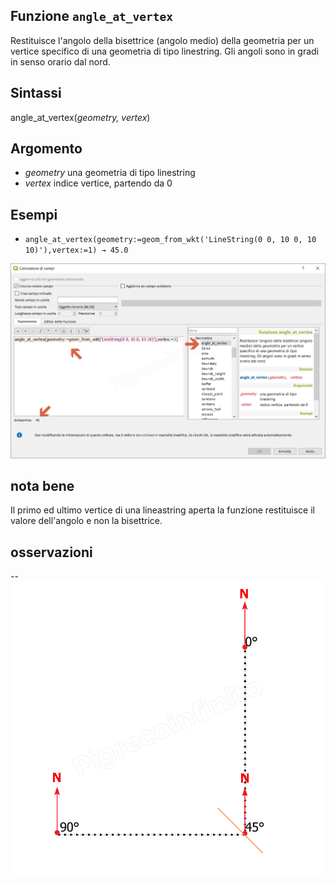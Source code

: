## Funzione `angle_at_vertex`

Restituisce l'angolo della bisettrice (angolo medio) della geometria per un vertice specifico di una geometria di tipo linestring. Gli angoli sono in gradi in senso orario dal nord.

## Sintassi

angle_at_vertex(_geometry, vertex_)

## Argomento

* _geometry_ una geometria di tipo linestring
* _vertex_ indice vertice, partendo da 0

## Esempi

* `angle_at_vertex(geometry:=geom_from_wkt('LineString(0 0, 10 0, 10 10)'),vertex:=1) → 45.0`

![](/img/geometria/angle_at_vertex/angle_at_vertex1.png)

## nota bene

Il primo ed ultimo vertice di una lineastring aperta la funzione restituisce il valore dell'angolo e non la bisettrice.

## osservazioni

--
![](/img/geometria/angle_at_vertex/angle_at_vertex2.png)